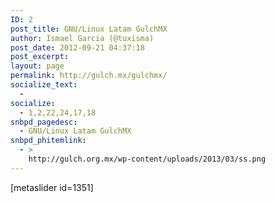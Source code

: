 ```yaml
---
ID: 2
post_title: GNU/Linux Latam GulchMX
author: Ismael Garcia (@tuxisma)
post_date: 2012-09-21 04:37:18
post_excerpt:
layout: page
permalink: http://gulch.mx/gulchmx/
socialize_text:
  - 
socialize:
  - 1,2,22,24,17,18
snbpd_pagedesc:
  - GNU/Linux Latam GulchMX
snbpd_phitemlink:
  - >
    http://gulch.org.mx/wp-content/uploads/2013/03/ss.png
---
```

[metaslider id=1351]